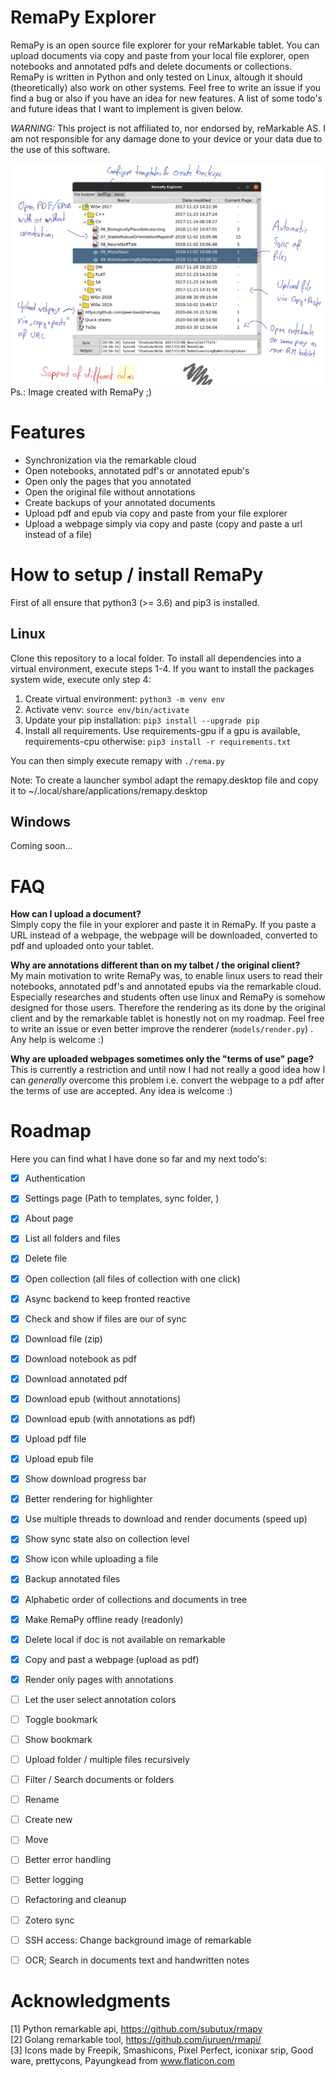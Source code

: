 # RemaPy Explorer

RemaPy is an open source file explorer for your reMarkable tablet. You can upload documents via copy and paste from your local file explorer, open notebooks and annotated pdfs and delete documents or collections. RemaPy is written in Python and only tested on Linux,
altough it should (theoretically) also work on other systems. Feel free to 
write an issue if you find a bug or also if you have an idea for new features. 
A list of some todo's and future ideas that I want to implement is given below.

*WARNING:* This project is not affiliated to, nor endorsed by, reMarkable AS. 
I am not responsible for any damage done to your device or your data 
due to the use of this software.

<img src="doc/explorer.png" />
Ps.: Image created with RemaPy ;)

# Features
 - Synchronization via the remarkable cloud
 - Open notebooks, annotated pdf's or annotated epub's
 - Open only the pages that you annotated
 - Open the original file without annotations
 - Create backups of your annotated documents
 - Upload pdf and epub via copy and paste from your file explorer
 - Upload a webpage simply via copy and paste (copy and paste a url instead of a file)


# How to setup / install RemaPy
First of all ensure that python3 (>= 3.6) and pip3 is installed.

## Linux
Clone this repository to a local folder. To install all 
dependencies into a virtual environment, execute steps 1-4. 
If you want to install the packages system wide, execute only step 4:
1. Create virtual environment: ```python3 -m venv env```
2. Activate venv: ```source env/bin/activate```
3. Update your pip installation: ```pip3 install --upgrade pip```
4. Install all requirements. Use requirements-gpu if a gpu is available, requirements-cpu otherwise: ```pip3 install -r requirements.txt```

You can then simply execute remapy with ```./rema.py```

Note: To create a launcher symbol adapt the remapy.desktop file and copy it 
to ~/.local/share/applications/remapy.desktop


## Windows
Coming soon...



# FAQ
**How can I upload a document?**<br />
Simply copy the file in your explorer and paste it in RemaPy. If you 
paste a URL instead of a webpage, the webpage will be downloaded, converted
to pdf and uploaded onto your tablet. <br />

**Why are annotations different than on my talbet / the original client?**<br />
My main motivation to write RemaPy was, to enable linux users to read their 
notebooks, annotated pdf's and annotated epubs via the remarkable cloud. 
Especially researches and students often use linux and RemaPy is somehow designed
for those users. Therefore the rendering as its done by the original 
client and by the remarkable tablet is honestly not on my roadmap. 
Feel free to write an issue or even better improve the renderer (```models/render.py```) 
. Any help is welcome :) <br />

**Why are uploaded webpages sometimes only the "terms of use" page?** <br />
This is currently a restriction and until now I had not really a good idea 
how I can *generally* overcome this problem i.e. convert the webpage to 
a pdf after the terms of use are accepted. Any idea is welcome :) <br />



# Roadmap
Here you can find what I have done so far and my next todo's:

 - [x] Authentication
 - [x] Settings page (Path to templates, sync folder, )
 - [x] About page
 - [x] List all folders and files
 - [x] Delete file
 - [x] Open collection (all files of collection with one click)
 - [x] Async backend to keep fronted reactive
 - [x] Check and show if files are our of sync
 - [x] Download file (zip)
 - [x] Download notebook as pdf
 - [x] Download annotated pdf
 - [x] Download epub (without annotations)
 - [x] Download epub (with annotations as pdf)
 - [x] Upload pdf file
 - [x] Upload epub file
 - [x] Show download progress bar
 - [x] Better rendering for highlighter
 - [x] Use multiple threads to download and render documents (speed up)
 - [x] Show sync state also on collection level
 - [x] Show icon while uploading a file
 - [x] Backup annotated files
 - [x] Alphabetic order of collections and documents in tree
 - [x] Make RemaPy offline ready (readonly)
 - [x] Delete local if doc is not available on remarkable 
 - [x] Copy and past a webpage (upload as pdf)
 - [x] Render only pages with annotations
 - [ ] Let the user select annotation colors
 - [ ] Toggle bookmark
 - [ ] Show bookmark
 - [ ] Upload folder / multiple files recursively
 - [ ] Filter / Search documents or folders
 - [ ] Rename
 - [ ] Create new
 - [ ] Move
 - [ ] Better error handling
 - [ ] Better logging
 - [ ] Refactoring and cleanup
 - [ ] Zotero sync
 - [ ] SSH access: Change background image of remarkable
 - [ ] OCR; Search in documents text and handwritten notes


# Acknowledgments
[1] Python remarkable api, https://github.com/subutux/rmapy <br />
[2] Golang remarkable tool, https://github.com/juruen/rmapi/ <br />
[3] Icons made by Freepik, Smashicons, Pixel Perfect, iconixar  srip, 
Good ware, prettycons, Payungkead from www.flaticon.com <br />